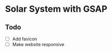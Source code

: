# Solar System with GSAP

<!-- ## Live Preview -->

## Todo

- [ ] Add favicon
- [ ] Make website responsive
